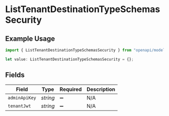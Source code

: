 # ListTenantDestinationTypeSchemasSecurity

## Example Usage

```typescript
import { ListTenantDestinationTypeSchemasSecurity } from "openapi/models/operations";

let value: ListTenantDestinationTypeSchemasSecurity = {};
```

## Fields

| Field              | Type               | Required           | Description        |
| ------------------ | ------------------ | ------------------ | ------------------ |
| `adminApiKey`      | *string*           | :heavy_minus_sign: | N/A                |
| `tenantJwt`        | *string*           | :heavy_minus_sign: | N/A                |